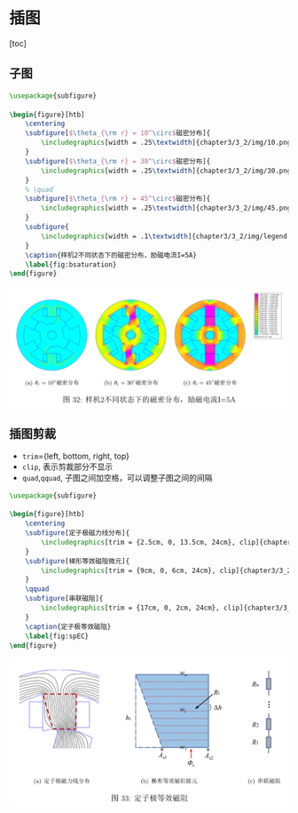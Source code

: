 # 插图

[toc]

## 子图

```latex
\usepackage{subfigure}

\begin{figure}[htb]
    \centering
    \subfigure[$\theta_{\rm r} = 10^\circ$磁密分布]{
        \includegraphics[width = .25\textwidth]{chapter3/3_2/img/10.png}
    }
    \subfigure[$\theta_{\rm r} = 30^\circ$磁密分布]{
        \includegraphics[width = .25\textwidth]{chapter3/3_2/img/30.png}
    }
    % \quad
    \subfigure[$\theta_{\rm r} = 45^\circ$磁密分布]{
        \includegraphics[width = .25\textwidth]{chapter3/3_2/img/45.png}
    }
    \subfigure{
        \includegraphics[width = .1\textwidth]{chapter3/3_2/img/legend.png}
    }
    \caption{样机2不同状态下的磁密分布，励磁电流I=5A}
    \label{fig:bsaturation}
\end{figure}
```

![子图](../img/子图.png)

## 插图剪裁

+ `trim`={left, bottom, right, top}
+ `clip`, 表示剪裁部分不显示
+ `quad`,`qquad`, 子图之间加空格，可以调整子图之间的间隔

```latex
\usepackage{subfigure}

\begin{figure}[htb]
    \centering
    \subfigure[定子极磁力线分布]{
        \includegraphics[trim = {2.5cm, 0, 13.5cm, 24cm}, clip]{chapter3/3_2/img/R.pdf}
    }
    \subfigure[梯形等效磁阻微元]{
        \includegraphics[trim = {9cm, 0, 6cm, 24cm}, clip]{chapter3/3_2/img/R.pdf}
    }
    \qquad
    \subfigure[串联磁阻]{
        \includegraphics[trim = {17cm, 0, 2cm, 24cm}, clip]{chapter3/3_2/img/R.pdf}
    } 
    \caption{定子极等效磁阻}
    \label{fig:spEC}
\end{figure}
```

![裁剪](../img/子图裁剪.png)
